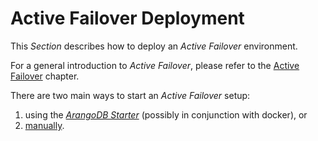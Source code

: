 Active Failover Deployment
==========================

This _Section_ describes how to deploy an _Active Failover_ environment.

For a general introduction to _Active Failover_, please refer to the
[Active Failover](../../Architecture/DeploymentModes/ActiveFailover/README.md) chapter.

There are two main ways to start an _Active Failover_ setup:

1. using the [_ArangoDB Starter_](UsingTheStarter.md) (possibly in conjunction with
docker), or
1. [manually](ManualStart.md).